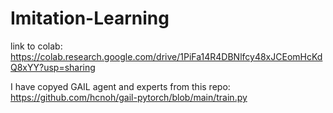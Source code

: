# Imitation-Learning

link to colab: https://colab.research.google.com/drive/1PiFa14R4DBNlfcy48xJCEomHcKdQ8xYY?usp=sharing


I have copyed GAIL agent and experts from this repo: https://github.com/hcnoh/gail-pytorch/blob/main/train.py
